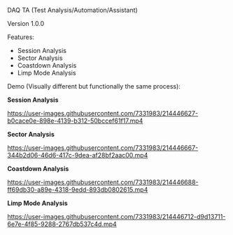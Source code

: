 DAQ TA (Test Analysis/Automation/Assistant)

Version 1.0.0

Features:
- Session Analysis
- Sector Analysis
- Coastdown Analysis
- Limp Mode Analysis

Demo (Visually different but functionally the same process):

**Session Analysis**


https://user-images.githubusercontent.com/7331983/214446627-b0cace0e-898e-4139-b312-50bccef61f17.mp4


**Sector Analysis**


https://user-images.githubusercontent.com/7331983/214446667-344b2d06-46d6-417c-9dea-af28bf2aac00.mp4


**Coastdown Analysis**


https://user-images.githubusercontent.com/7331983/214446688-ff69db30-a89e-4318-9edd-893db0802615.mp4


**Limp Mode Analysis**


https://user-images.githubusercontent.com/7331983/214446712-d9d13711-6e7e-4f85-9288-2767db537c4d.mp4

